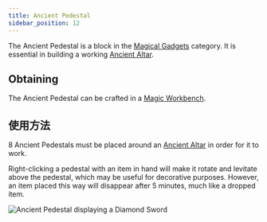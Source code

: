 ```yaml
---
title: Ancient Pedestal
sidebar_position: 12
---
```


The Ancient Pedestal is a block in the [Magical Gadgets](Magical-Gadgets) category. It is essential in building a working [Ancient Altar](Ancient-Altar).

## Obtaining

The Ancient Pedestal can be crafted in a [Magic Workbench](Magic-Workbench).

## 使用方法

8 Ancient Pedestals must be placed around an [Ancient Altar](Ancient-Altar) in order for it to work.

Right-clicking a pedestal with an item in hand will make it rotate and levitate above the pedestal, which may be useful for decorative purposes. However, an item placed this way will disappear after 5 minutes, much like a dropped item.

![Ancient Pedestal displaying a Diamond Sword](https://raw.githubusercontent.com/TheBusyBiscuit/Slimefun4-Wiki/master/images/block-ancient-pedestal.png)
